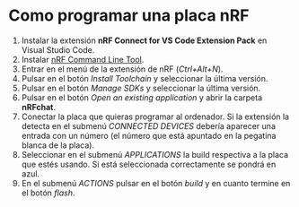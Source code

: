 # Como programar una placa nRF

1. Instalar la extensión **nRF Connect for VS Code Extension Pack** en Visual Studio Code.
2. Instalar [nRF Command Line Tool](https://www.nordicsemi.com/Products/Development-tools/nRF-Command-Line-Tools/Download).
3. Entrar en el menú de la extensión de nRF (*Ctrl+Alt+N*).
4. Pulsar en el botón *Install Toolchain* y seleccionar la última versión.
5. Pulsar en el botón *Manage SDKs* y seleccionar la última versión.
6. Pulsar en el botón *Open an existing application* y abrir la carpeta **nRFchat**.
7. Conectar la placa que quieras programar al ordenador. Si la extensión la detecta en el submenú *CONNECTED DEVICES* debería aparecer una entrada con un número (el número que está apuntado en la pegatina blanca de la placa).
8. Seleccionar en el submenú *APPLICATIONS* la build respectiva a la placa que estés usando. Si está seleccionada correctamente se pondrá en azul.
9. En el submenú *ACTIONS* pulsar en el botón *build* y en cuanto termine en el botón *flash*.